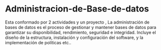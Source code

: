 # Administracion-de-Base-de-datos
Esta conformado por 2 actividades y un proyecto , La administración de bases de datos es el proceso de gestionar y mantener bases de datos para garantizar su disponibilidad, rendimiento, seguridad e integridad. Incluye el diseño de la estructura, instalación y configuración del software, y la implementación de políticas etc..
